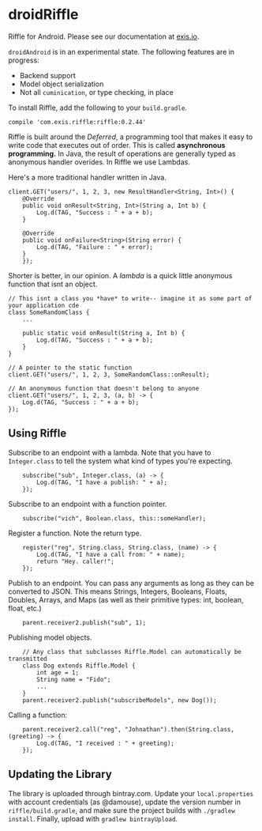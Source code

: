 # droidRiffle

Riffle for Android. Please see our documentation at [exis.io](http://docs.exis.io). 

`droidAndroid` is in an experimental state. The following features are in progress:

- Backend support
- Model object serialization
- Not all `cuminication`, or type checking, in place

To install Riffle, add the following to your `build.gradle`.

```
compile 'com.exis.riffle:riffle:0.2.44'
```

Riffle is built around the *Deferred*, a programming tool that makes it easy to write code that executes out of order. This is called **asynchronous programming.** In Java, the result of operations are generally typed as anonymous handler overides. In Riffle we use Lambdas. 

Here's a more traditional handler written in Java. 

```
client.GET("users/", 1, 2, 3, new ResultHandler<String, Int>() {
    @Override
    public void onResult<String, Int>(String a, Int b) {
        Log.d(TAG, "Success : " + a + b);
    }

    @Override
    public void onFailure<String>(String error) {
        Log.d(TAG, "Failure : " + error);
    }
    });
```

Shorter is better, in our opinion. A *lambda* is a quick little anonymous function that isnt an object. 

```
// This isnt a class you *have* to write-- imagine it as some part of your application cde
class SomeRandomClass {
    ...

    public static void onResult(String a, Int b) {
        Log.d(TAG, "Success : " + a + b);
    }
}

// A pointer to the static function
client.GET("users/", 1, 2, 3, SomeRandomClass::onResult);

// An anonymous function that doesn't belong to anyone
client.GET("users/", 1, 2, 3, (a, b) -> {
    Log.d(TAG, "Success : " + a + b);
});
```

## Using Riffle

Subscribe to an endpoint with a lambda. Note that you have to `Integer.class` to tell the system what kind of types you're expecting.

        subscribe("sub", Integer.class, (a) -> {
            Log.d(TAG, "I have a publish: " + a);
        });

Subscribe to an endpoint with a function pointer. 

        subscribe("vich", Boolean.class, this::someHandler);

Register a function. Note the return type.

        register("reg", String.class, String.class, (name) -> {
            Log.d(TAG, "I have a call from: " + name);
            return "Hey. caller!";
        });

Publish to an endpoint. You can pass any arguments as long as they can be converted to JSON. This means Strings, Integers, Booleans, Floats, Doubles, Arrays, and Maps (as well as their primitive types: int, boolean, float, etc.)

        parent.receiver2.publish("sub", 1);

Publishing model objects.

        // Any class that subclasses Riffle.Model can automatically be transmitted
        class Dog extends Riffle.Model {
            int age = 1;
            String name = "Fido";
            ...
        }
        parent.receiver2.publish("subscribeModels", new Dog());

Calling a function:

        parent.receiver2.call("reg", "Johnathan").then(String.class, (greeting) -> {
            Log.d(TAG, "I received : " + greeting);
        });

## Updating the Library

The library is uploaded through bintray.com. Update your `local.properties` with account credentials (as @damouse), update the version number in `riffle/build.gradle`, and make sure the project builds with `./gradlew install`. Finally, upload with `gradlew bintrayUpload`.
